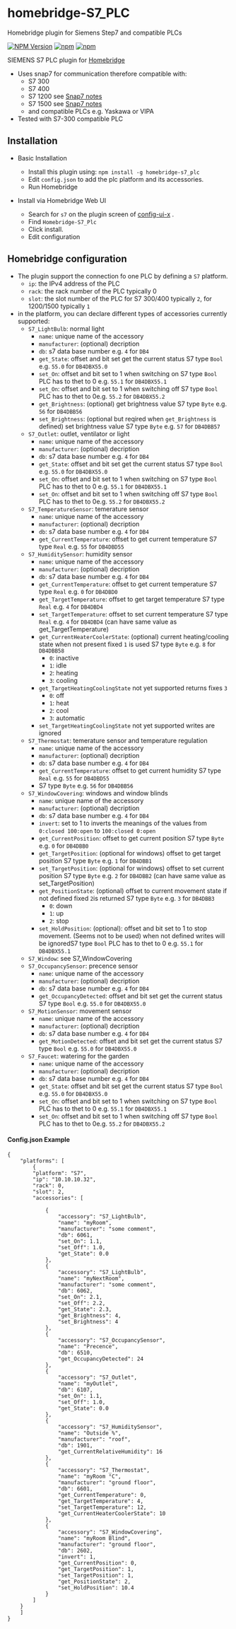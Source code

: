 # homebridge-S7_PLC
Homebridge plugin for Siemens Step7 and compatible PLCs

[![NPM Version](https://img.shields.io/npm/v/homebridge-s7_plc.svg)](https://www.npmjs.com/package/homebridge-s7_plc)
[![npm](https://img.shields.io/npm/l/homebridge-s7_plc.svg)](https://www.npmjs.com/package/homebridge-s7_plc) [![npm](https://img.shields.io/npm/dt/homebridge-s7_plc.svg)](https://www.npmjs.com/package/homebridge-s7_plc)

SIEMENS S7 PLC plugin for [Homebridge](https://homebridge.io)
- Uses snap7 for communication therefore compatible with:
  - S7 300
  - S7 400
  - S7 1200 see [Snap7 notes](http://snap7.sourceforge.net/snap7_client.html#1200_1500)
  - S7 1500 see [Snap7 notes](http://snap7.sourceforge.net/snap7_client.html#1200_1500)
  - and compatible PLCs e.g. Yaskawa or VIPA
- Tested with S7-300 compatible PLC


## Installation

- Basic Installation
  - Install this plugin using: `npm install -g homebridge-s7_plc`
  - Edit `config.json` to add the plc platform and its accessories.
  - Run Homebridge

- Install via Homebridge Web UI 
  - Search for `s7` on the plugin screen of [config-ui-x](https://github.com/oznu/homebridge-config-ui-x) .
  - Find `Homebridge-S7_Plc`
  - Click install.
  - Edit configuration

## Homebridge configuration

- The plugin support the connection fo one PLC by defining a `S7` platform.
  - `ip`: the IPv4 address of the PLC
  - `rack`: the rack number of the PLC typically 0
  - `slot`: the slot number of the PLC for S7 300/400 typically `2`, for 1200/1500 typically `1` 
- in the platform, you can declare different types of accessories currently supported:
    - `S7_LightBulb`: normal light
        - `name`: unique name of the accessory 
        - `manufacturer`: (optional) decription
        - `db`: s7 data base number e.g. `4` for `DB4`
        - `get_State`: offset and bit set get the current status S7 type `Bool` e.g. `55.0` for `DB4DBX55.0`        
        - `set_On`: offset and bit set to 1 when switching on S7 type `Bool` PLC has to thet to 0 e.g. `55.1` for `DB4DBX55.1`
        - `set_On`: offset and bit set to 1 when switching off S7 type `Bool` PLC has to thet to 0e.g. `55.2` for `DB4DBX55.2`   
        - `get_Brightness`: (optional) get brightness value S7 type `Byte` e.g. `56` for `DB4DBB56`    
        - `set_Brightness`: (optional but reqired when `get_Brightness` is defined) set brightness value S7 type `Byte` e.g. `57` for `DB4DBB57`    
	- `S7_Outlet`: outlet, ventilator or light
        - `name`: unique name of the accessory 
        - `manufacturer`: (optional) decription
        - `db`: s7 data base number e.g. `4` for `DB4`
        - `get_State`: offset and bit set get the current status S7 type `Bool` e.g. `55.0` for `DB4DBX55.0`        
        - `set_On`: offset and bit set to 1 when switching on S7 type `Bool` PLC has to thet to 0 e.g. `55.1` for `DB4DBX55.1`
        - `set_On`: offset and bit set to 1 when switching off S7 type `Bool` PLC has to thet to 0e.g. `55.2` for `DB4DBX55.2`   
	- `S7_TemperatureSensor`: temerature sensor
	    - `name`: unique name of the accessory 
        - `manufacturer`: (optional) decription
        - `db`: s7 data base number e.g. `4` for `DB4`
        - `get_CurrentTemperature`: offset to get current temperature S7 type `Real` e.g. `55` for `DB4DBD55`  
	- `S7_HumiditySensor`: humidity sensor 
	    - `name`: unique name of the accessory 
        - `manufacturer`: (optional) decription
        - `db`: s7 data base number e.g. `4` for `DB4`
        - `get_CurrentTemperature`: offset to get current temperature S7 type `Real` e.g. `0` for `DB4DBD0`  
        - `get_TargetTemperature`: offset to get target temperature S7 type `Real` e.g. `4` for `DB4DBD4`  
        - `set_TargetTemperature`: offset to set current temperature S7 type `Real` e.g. `4` for `DB4DBD4` (can have same value as get_TargetTemperature)
        - `get_CurrentHeaterCoolerState`: (optional) current heating/cooling state when not present fixed `1` is used S7 type `Byte` e.g. `8` for `DB4DBB58`    
          - `0`: inactive
          - `1`: idle
          - `2`: heating
          - `3`: cooling
        - `get_TargetHeatingCoolingState` not yet supported returns fixes `3`
          - `0`: off
          - `1`: heat
          - `2`: cool
          - `3`: automatic
        - `set_TargetHeatingCoolingState` not yet supported writes are ignored
	- `S7_Thermostat`: temerature sensor and temperature regulation
	    - `name`: unique name of the accessory 
        - `manufacturer`: (optional) decription
        - `db`: s7 data base number e.g. `4` for `DB4`
        - `get_CurrentTemperature`: offset to get current humidity S7 type `Real` e.g. `55` for `DB4DBD55`  
        - S7 type `Byte` e.g. `56` for `DB4DBB56`  
	- `S7_WindowCovering`: windows and window blinds 
	    - `name`: unique name of the accessory 
        - `manufacturer`: (optional) decription
        - `db`: s7 data base number e.g. `4` for `DB4`
        - `invert`: set to 1 to inverts the meanings of the values from `0:closed 100:open` to `100:closed 0:open`
        - `get_CurrentPosition`: offset to get current position S7 type `Byte` e.g. `0` for `DB4DBB0`  
        - `get_TargetPosition`: (optional for windows) offset to get target position S7 type `Byte` e.g. `1` for `DB4DBB1`  
        - `set_TargetPosition`: (optional for windows) offset to set current position S7 type `Byte` e.g. `2` for `DB4DBB2` (can have same value as set_TargetPosition)
        - `get_PositionState`: (optional) offset to current movement state if not defined fixed `2`is returned S7 type `Byte` e.g. `3` for `DB4DBB3`    
          - `0`: down
          - `1`: up
          - `2`: stop
        - `set_HoldPosition`: (optional): offset and bit set to 1 to stop movement. (Seems not to be used) when not defined writes will be ignoredS7 type `Bool` PLC has to thet to 0 e.g. `55.1` for `DB4DBX55.1`
	- `S7_Window`: see S7_WindowCovering
	- `S7_OccupancySensor`: precence sensor
	    - `name`: unique name of the accessory 
        - `manufacturer`: (optional) decription
        - `db`: s7 data base number e.g. `4` for `DB4`
        - `get_OccupancyDetected`: offset and bit set get the current status S7 type `Bool` e.g. `55.0` for `DB4DBX55.0`        
	- `S7_MotionSensor`: movement sensor
	    - `name`: unique name of the accessory 
        - `manufacturer`: (optional) decription
        - `db`: s7 data base number e.g. `4` for `DB4`
        - `get_MotionDetected`: offset and bit set get the current status S7 type `Bool` e.g. `55.0` for `DB4DBX55.0`        
	- `S7_Faucet`: watering for the garden
	    - `name`: unique name of the accessory 
        - `manufacturer`: (optional) decription
        - `db`: s7 data base number e.g. `4` for `DB4`
        - `get_State`: offset and bit set get the current status S7 type `Bool` e.g. `55.0` for `DB4DBX55.0`        
        - `set_On`: offset and bit set to 1 when switching on S7 type `Bool` PLC has to thet to 0 e.g. `55.1` for `DB4DBX55.1`
        - `set_On`: offset and bit set to 1 when switching off S7 type `Bool` PLC has to thet to 0e.g. `55.2` for `DB4DBX55.2`   
    


#### Config.json Example
    {
        "platforms": [
            {
            "platform": "S7",
            "ip": "10.10.10.32",
            "rack": 0,
            "slot": 2,
            "accessories": [

                {
                    "accessory": "S7_LightBulb",
                    "name": "myRoom",
                    "manufacturer": "some comment",
                    "db": 6061,
                    "set_On": 1.1,
                    "set_Off": 1.0,
                    "get_State": 0.0
                },
                {
                    "accessory": "S7_LightBulb",
                    "name": "myNextRoom",
                    "manufacturer": "some comment",
                    "db": 6062,
                    "set_On": 2.1,
                    "set_Off": 2.2,
                    "get_State": 2.3,
                    "get_Brightness": 4,
                    "set_Brightness": 4
                },
                {
                    "accessory": "S7_OccupancySensor",
                    "name": "Precence",
                    "db": 6510,
                    "get_OccupancyDetected": 24
                },
                {
                    "accessory": "S7_Outlet",
                    "name": "myOutlet",
                    "db": 6107,
                    "set_On": 1.1,
                    "set_Off": 1.0,
                    "get_State": 0.0
                },
                {
                    "accessory": "S7_HumiditySensor",
                    "name": "Outside %",
                    "manufacturer": "roof",
                    "db": 1901,
                    "get_CurrentRelativeHumidity": 16
                },
                {
                    "accessory": "S7_Thermostat",
                    "name": "myRoom °C",
                    "manufacturer": "ground floor",
                    "db": 6601,
                    "get_CurrentTemperature": 0,
                    "get_TargetTemperature": 4,
                    "set_TargetTemperature": 12,
                    "get_CurrentHeaterCoolerState": 10
                },             
                {
                    "accessory": "S7_WindowCovering",
                    "name": "myRoom Blind",
                    "manufacturer": "ground floor",
                    "db": 2602,
                    "invert": 1,
                    "get_CurrentPosition": 0,
                    "get_TargetPosition": 1,
                    "set_TargetPosition": 1,
                    "get_PositionState": 2,
                    "set_HoldPosition": 10.4
                }   
            ]
        }
        ]
    }
